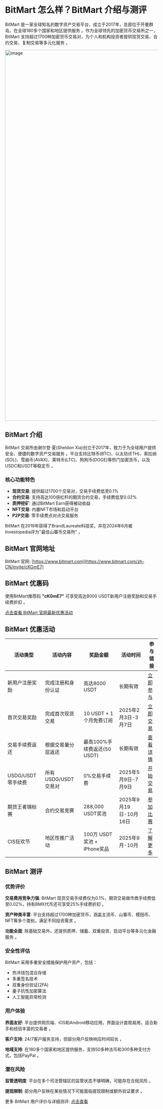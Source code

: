 # BitMart 怎么样？BitMart 介绍与测评

BitMart 是一家全球知名的数字资产交易平台，成立于2017年，总部位于开曼群岛，在全球180多个国家和地区提供服务 。作为全球领先的加密货币交易所之一，BitMart 支持超过1700种加密货币交易对，为个人和机构投资者提供现货交易、合约交易、复制交易等多元化服务 。

<img width="2540" height="1219" alt="image" src="https://github.com/user-attachments/assets/dad4444d-0924-46e3-97a1-6aad24e322da" />

## BitMart 介绍

BitMart 交易所由谢尔登·夏(Sheldon Xia)创立于2017年，致力于为全球用户提供安全、便捷的数字资产交易服务 。平台支持比特币(BTC)、以太坊(ETH)、索拉纳(SOL)、雪崩币(AVAX)、莱特币(LTC)、狗狗币(DOGE)等热门加密货币，以及USDC和USDT等稳定币 。

### 核心功能特色

- **现货交易**: 提供超过1700个交易对，交易手续费低至0.1%
- **合约交易**: 支持高达100倍杠杆的期货合约交易，手续费低至0.02%
- **质押挖矿**: 通过BitMart Earn获得被动收益
- **NFT交易**: 内置NFT市场和启动平台
- **P2P交易**: 零手续费点对点交易服务

BitMart 在2019年获得了BrandLaureate科技奖，并在2024年6月被Investopedia评为"最佳山寨币交易所" 。

## BitMart 官网地址

BitMart 官网: [https://www.bitmart.com](https://www.bitmart.com/zh-CN/invite/cKGmE7)

## BitMart 优惠码

使用BitMart推荐码 **"cKGmE7"** 可享受高达8000 USDT新用户注册奖励和交易手续费折扣 。

[点击查看 BitMart 官网最新优惠活动](https://www.bitmart.com/zh-CN/invite/cKGmE7)

## BitMart 优惠活动

| 活动类型 | 活动内容 | 奖励金额 | 活动时间 | 参与链接 |
|---------|---------|---------|---------|---------|
| 新用户注册奖励 | 完成注册和身份认证 | 高达8000 USDT | 长期有效 | [立即参与](https://www.bitmart.com/zh-CN/invite/cKGmE7) |
| 首次交易奖励 | 完成首次现货交易 | 10 USDT + 1个月免费订阅 | 2025年2月3日-3月7日 | [立即交易](https://www.bitmart.com/zh-CN/invite/cKGmE7) |
| 交易手续费返还 | 根据交易量分层返还 | 最高100%手续费返还(50 USDT) | 长期有效 | [查看详情](https://www.bitmart.com/zh-CN/invite/cKGmE7) |
| USDG/USDT零手续费 | 所有USDG/USDT交易对 | 0%交易手续费 | 2025年5月9日-7月9日 | [开始交易](https://www.bitmart.com/zh-CN/invite/cKGmE7) |
| 期货王者锦标赛 | 合约交易竞赛 | 288,000 USDT奖池 | 2025年9月19日-10月16日 | [参加比赛](https://www.bitmart.com/zh-CN/invite/cKGmE7) |
| CIS狂欢节 | 地区性推广活动 | 100万 USDT奖池 + iPhone奖品 | 2025年9月-10月 | [了解更多](https://www.bitmart.com/zh-CN/invite/cKGmE7) |

## BitMart 测评

### 优势评价

**交易费用竞争力强**: BitMart 现货交易手续费仅为0.1%，期货交易做市商手续费低至0.02%，持有BMX代币还可享受25%手续费折扣 。

**资产种类丰富**: 平台支持超过1700种加密货币，涵盖主流币、山寨币、模因币、NFT等多个类别，满足不同投资需求 。

**功能全面**: 除基础交易外，还提供质押、储蓄、双重投资、启动平台等多元化金融服务 。

### 安全性评估

BitMart 采用多重安全措施保护用户资产，包括：
- 热冷钱包混合存储
- 多重签名技术
- 双重身份验证(2FA)
- 量子抗性加密算法
- 人工智能异常检测


### 用户体验

**界面友好**: 平台提供网页端、iOS和Android移动应用，界面设计直观易用，适合新手和经验丰富的交易者 。

**客户支持**: 24/7客户服务支持，但部分用户反映响应时间较长 。

**地域支持**: 在180多个国家和地区提供服务，支持50多种法币和300多种支付方式，包括PayPal 。

### 潜在风险

**监管透明度**: 平台在多个司法管辖区的监管状态不够明确，可能存在合规风险 。

**提现限制**: 部分用户反映在某些情况下可能面临提现限制或额外验证要求 。

更多 BitMart 用户评价与详细测评: [点击查看](https://www.bitmart.com/zh-CN/invite/cKGmE7)
